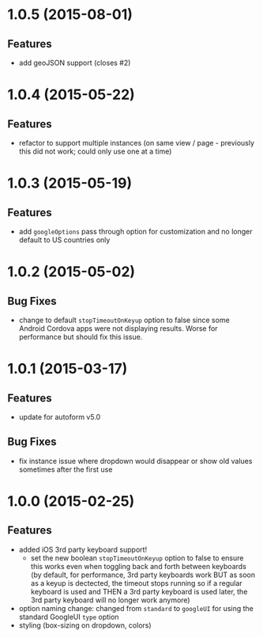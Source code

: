# 1.0.5 (2015-08-01)

## Features
- add geoJSON support (closes #2)


# 1.0.4 (2015-05-22)

## Features
- refactor to support multiple instances (on same view / page - previously this did not work; could only use one at a time)


# 1.0.3 (2015-05-19)

## Features
- add `googleOptions` pass through option for customization and no longer default to US countries only


# 1.0.2 (2015-05-02)

## Bug Fixes
- change to default `stopTimeoutOnKeyup` option to false since some Android Cordova apps were not displaying results. Worse for performance but should fix this issue.


# 1.0.1 (2015-03-17)

## Features
- update for autoform v5.0

## Bug Fixes
- fix instance issue where dropdown would disappear or show old values sometimes after the first use


# 1.0.0 (2015-02-25)

## Features
- added iOS 3rd party keyboard support!
  - set the new boolean `stopTimeoutOnKeyup` option to false to ensure this works even when toggling back and forth between keyboards (by default, for performance, 3rd party keyboards work BUT as soon as a keyup is dectected, the timeout stops running so if a regular keyboard is used and THEN a 3rd party keyboard is used later, the 3rd party keyboard will no longer work anymore)
- option naming change: changed from `standard` to `googleUI` for using the standard GoogleUI `type` option
- styling (box-sizing on dropdown, colors)